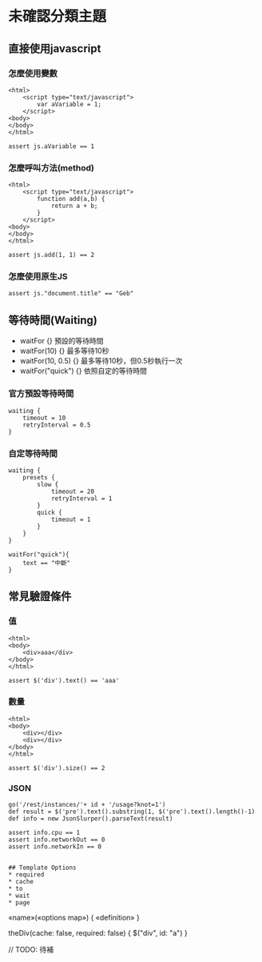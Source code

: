 # 未確認分類主題 #

## 直接使用javascript

### 怎麼使用變數

```
<html>
    <script type="text/javascript">
        var aVariable = 1;
    </script>
<body>
</body>
</html>
```

```
assert js.aVariable == 1
```
### 怎麼呼叫方法(method)
```
<html>
    <script type="text/javascript">
        function add(a,b) {
            return a + b;
        }
    </script>
<body>
</body>
</html>
```

```
assert js.add(1, 1) == 2

```

### 怎麼使用原生JS

```
assert js."document.title" == "Geb"
```

## 等待時間(Waiting)
* waitFor {} 預設的等待時間
* waitFor(10) {} 最多等待10秒
* waitFor(10, 0.5) {} 最多等待10秒，但0.5秒執行一次
* waitFor("quick") {} 依照自定的等待時間

### 官方預設等待時間

```
waiting {
    timeout = 10
    retryInterval = 0.5
}
```
### 自定等待時間

```
waiting {
    presets {
        slow {
            timeout = 20
            retryInterval = 1
        }
        quick {
            timeout = 1
        }
    }
}
```

```
waitFor("quick"){
	text == "中斷"
}
```

## 常見驗證條件

### 值
```
<html>
<body>
	<div>aaa</div>
</body>
</html>

assert $('div').text() == 'aaa'
```

### 數量
```
<html>
<body>
	<div></div>
	<div></div>
</body>
</html>

assert $('div').size() == 2
```

### JSON

```
go('/rest/instances/'+ id + '/usage?knot=1')
def result = $('pre').text().substring(1, $('pre').text().length()-1)
def info = new JsonSlurper().parseText(result)

assert info.cpu == 1
assert info.networkOut == 0
assert info.networkIn == 0


## Template Options
* required
* cache
* to
* wait
* page

```
«name»(«options map») { «definition» }

theDiv(cache: false, required: false) { $("div", id: "a") }

// TODO: 待補
